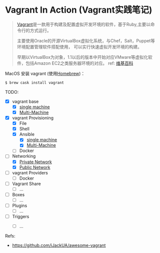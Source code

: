 # Vagrant In Action (Vagrant实践笔记)

> [Vagrant](https://github.com/hashicorp/vagrant)是一款用于构建及配置虚拟开发环境的软件，基于Ruby,主要以命令行的方式运行。
>
> 主要使用Oracle的开源VirtualBox虚拟化系统，与Chef，Salt，Puppet等环境配置管理软件搭配使用， 可以实行快速虚拟开发环境的构建。
>
> 早期以VirtualBox为对象，1.1以后的版本中开始对应VMware等虚拟化软件，包括Amazon EC2之类服务器环境的对应。
> ref: [维基百科](https://zh.wikipedia.org/wiki/Vagrant)

MacOS 安装 vagrant (使用[Homebrew](https://brew.sh/))：

```bash
$ brew cask install vagrant
```

TODO:

- [x] vagrant base
  - [x] [single machine](vagrant-single-vm/)
  - [x] [Multi-Machine](vagrant-multi-vm/)
- [x] vagrant Provisioning
  - [x] File
  - [x] Shell
  - [x] Ansible
    - [x] [single machine](vagrant-single-vm-with-ansible/)
    - [x] [Multi-Machine](vagrant-multi-vm-with-ansible/)
  - [ ] Docker
- [ ] Networking
  - [x] [Private Network](vagrant-multi-vm-with-ansible-network/)
  - [x] [Public Network](vagrant-multi-vm-with-ansible-network/)
- [ ] vagrant Providers
  - [ ] Docker
- [ ] Vagrant Share
  - [ ] ...
- [ ] Boxes
  - [ ] ...
- [ ] Plugins
  - [ ] ...
- [ ] Triggers
  - [ ] ...


Refs:

- https://github.com/iJackUA/awesome-vagrant